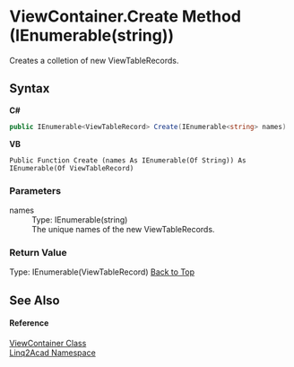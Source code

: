 # ViewContainer.Create Method (IEnumerable(string))
 

Creates a colletion of new ViewTableRecords.

## Syntax

**C#**<br />
``` C#
public IEnumerable<ViewTableRecord> Create(IEnumerable<string> names)
```

**VB**<br />
``` VB
Public Function Create (names As IEnumerable(Of String)) As IEnumerable(Of ViewTableRecord)
```


### Parameters
<dl><dt>names</dt><dd>Type: IEnumerable(string)<br />The unique names of the new ViewTableRecords.</dd></dl>

### Return Value
Type: IEnumerable(ViewTableRecord)
<a href="#ViewContainerCreate-Method-IEnumerablestring">Back to Top</a>

## See Also


#### Reference
<a href="T_Linq2Acad_ViewContainer.md#ViewContainer-Class">ViewContainer Class</a><br /><a href="N_Linq2Acad.md#Linq2Acad-Namespace">Linq2Acad Namespace</a><br />
